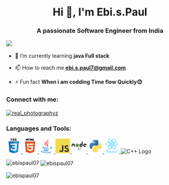 <h1 align="center">Hi 👋, I'm Ebi.s.Paul</h1>
<h3 align="center">A passionate Software Engineer from India</h3>
<p align="right"alt="coding" width="400" img src="![image](https://github.com/ebispaul07/ebispaul07/assets/132058452/e539cb0f-1817-4978-be7c-5a7d2f6082a2)
"></p>

<p align="left"> <img src="![image](https://github.com/ebispaul07/ebispaul07/assets/132058452/7767f980-15a7-4441-9055-f9d04df19507)
" /> </p>

- 🌱 I’m currently learning **java Full stack**

- 📫 How to reach me **ebi.s.paul7@gmail.com**

- ⚡ Fun fact **When i am codding Time flow Quickly😊**
<h3 align="left">Connect with me:</h3>
<p align="left">
<a href="https://instagram.com/real_photographyz" target="blank"><img align="center" src="https://raw.githubusercontent.com/rahuldkjain/github-profile-readme-generator/master/src/images/icons/Social/instagram.svg" alt="real_photographyz" height="30" width="40" /></a>
</p>

<h3 align="left">Languages and Tools:</h3>
<p align="left"> <a href="https://www.w3schools.com/css/" target="_blank" rel="noreferrer"> <img src="https://raw.githubusercontent.com/devicons/devicon/master/icons/css3/css3-original-wordmark.svg" alt="css3" width="40" height="40"/> </a> <a href="https://www.w3.org/html/" target="_blank" rel="noreferrer"> <img src="https://raw.githubusercontent.com/devicons/devicon/master/icons/html5/html5-original-wordmark.svg" alt="html5" width="40" height="40"/> </a> <a href="https://www.java.com" target="_blank" rel="noreferrer"> <img src="https://raw.githubusercontent.com/devicons/devicon/master/icons/java/java-original.svg" alt="java" width="40" height="40"/> </a> <a href="https://developer.mozilla.org/en-US/docs/Web/JavaScript" target="_blank" rel="noreferrer"> <img src="https://raw.githubusercontent.com/devicons/devicon/master/icons/javascript/javascript-original.svg" alt="javascript" width="40" height="40"/> </a> <a href="https://nodejs.org" target="_blank" rel="noreferrer"> <img src="https://raw.githubusercontent.com/devicons/devicon/master/icons/nodejs/nodejs-original-wordmark.svg" alt="nodejs" width="40" height="40"/> </a> <a href="https://www.python.org" target="_blank" rel="noreferrer"> <img src="https://raw.githubusercontent.com/devicons/devicon/master/icons/python/python-original.svg" alt="python" width="40" height="40"/> </a> <a href="https://reactjs.org/" target="_blank" rel="noreferrer"> <img src="https://raw.githubusercontent.com/devicons/devicon/master/icons/react/react-original-wordmark.svg" alt="react" width="40" height="40"/> </a> 

<img src="https://upload.wikimedia.org/wikipedia/commons/1/18/ISO_C%2B%2B_Logo.svg" alt="C++ Logo" width="100">

</p>

<p><img align="left" src="https://github-readme-stats.vercel.app/api/top-langs?username=ebispaul07&show_icons=true&locale=en&layout=compact" alt="ebispaul07" /></p>

<p>&nbsp;<img align="center" src="https://github-readme-stats.vercel.app/api?username=ebispaul07&show_icons=true&locale=en" alt="ebispaul07" /></p>

<p><img align="center" src="https://github-readme-streak-stats.herokuapp.com/?user=ebispaul07&" alt="ebispaul07" /></p>
